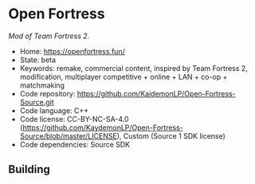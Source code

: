 # Open Fortress

_Mod of Team Fortress 2._

- Home: https://openfortress.fun/
- State: beta
- Keywords: remake, commercial content, inspired by Team Fortress 2, modification, multiplayer competitive + online + LAN + co-op + matchmaking
- Code repository: https://github.com/KaidemonLP/Open-Fortress-Source.git
- Code language: C++
- Code license: CC-BY-NC-SA-4.0 (https://github.com/KaydemonLP/Open-Fortress-Source/blob/master/LICENSE), Custom (Source 1 SDK license)
- Code dependencies: Source SDK

## Building
